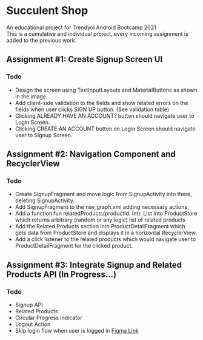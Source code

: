 # Succulent Shop

An educational project for Trendyol Android Bootcamp 2021<br/>
This is a cumulative and individual project, every incoming assignment is added to the previous work.

## Assignment #1: Create Signup Screen UI
 ### Todo
  * Design the screen using TextInputLayouts and MaterialButtons as shown in the image.
  * Add client-side validation to the fields and show related errors on the fields when user clicks SIGN UP button. (See validation table)
  * Clicking ALREADY HAVE AN ACCOUNT? button should navigate user to Login Screen.
  * Clicking CREATE AN ACCOUNT button on Login Screen should navigate user to Signup Screen.

## Assignment #2: Navigation Component and RecyclerView
 ### Todo
  * Create SignupFragment and move logic from SignupActivity into there, deleting SignupActivity.
  * Add SignupFragment to the nav_graph.xml adding necessary actions.
  * Add a function fun relatedProducts(productId: Int): List<Product> into ProductStore which returns arbitrary (random or any logic) list of related products
  * Add the Related Products section into ProductDetailFragment which gets data from ProductStore and displays it in a horizontal RecyclerView.
  * Add a click listener to the related products which would navigate user to ProductDetailFragment for the clicked product.

## Assignment #3: Integrate Signup and Related Products API (In Progress...)
 ### Todo
  * Signup API
  * Related Products
  * Circular Progress Indicator
  * Logout Action
  * Skip login flow when user is logged in
[Figma Link](https://www.figma.com/file/aKFn9Czmk2ms2hqp4sctcw/Succulent-Shop?node-id=0%3A1)

